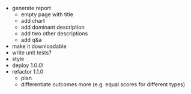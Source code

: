 - generate report
  - empty page with title
  - add chart
  - add dominant description
  - add two other descriptions
  - add q&a
- make it downloadable
- write unit tests?
- style
- deploy 1.0.0!
- refactor 1.1.0
  - plan
  - differentiate outcomes more (e.g. equal scores for different types)